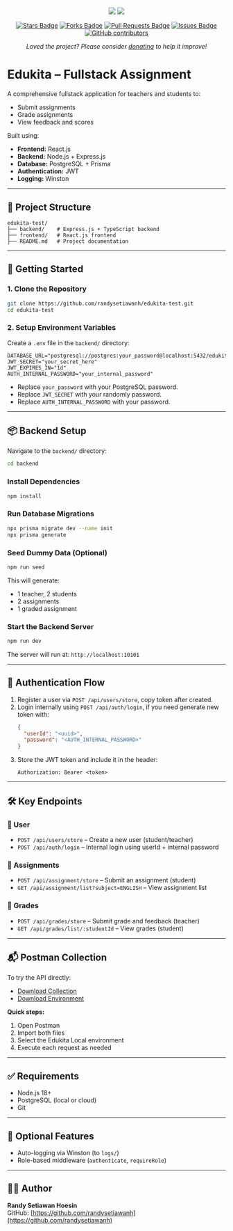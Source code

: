 #
<div align="center">
<a href="https://twitter.com/randysetiawn"><img src="https://img.shields.io/twitter/follow/randysetiawn.svg?style=social"/></a>
<a href="https://github.com/randysetiawanh"><img src="https://img.shields.io/github/followers/randysetiawanh?label=Follow%20randysetiawanh&style=social"/></a>
<br>

<a href="https://github.com/randysetiawanh/edukita-test/stargazers"><img src="https://img.shields.io/github/stars/randysetiawanh/edukita-test" alt="Stars Badge"/></a>
<a href="https://github.com/randysetiawanh/edukita-test/network/members"><img src="https://img.shields.io/github/forks/randysetiawanh/edukita-test" alt="Forks Badge"/></a>
<a href="https://github.com/randysetiawanh/edukita-test/pulls"><img src="https://img.shields.io/github/issues-pr/randysetiawanh/edukita-test" alt="Pull Requests Badge"/></a>
<a href="https://github.com/randysetiawanh/edukita-test/issues"><img src="https://img.shields.io/github/issues/randysetiawanh/edukita-test" alt="Issues Badge"/></a>
<a href="https://github.com/randysetiawanh/edukita-test/graphs/contributors"><img alt="GitHub contributors" src="https://img.shields.io/github/contributors/randysetiawanh/edukita-test?color=2b9348"></a>

<i>Loved the project? Please consider <a href="https://paypal.me/randysetiawanh">donating</a> to help it improve!</i>
#
</div>

# Edukita – Fullstack Assignment

A comprehensive fullstack application for teachers and students to:
- Submit assignments
- Grade assignments
- View feedback and scores

Built using:
- **Frontend:** React.js
- **Backend:** Node.js + Express.js
- **Database:** PostgreSQL + Prisma
- **Authentication:** JWT
- **Logging:** Winston

---

## 📁 Project Structure

```
edukita-test/
├── backend/    # Express.js + TypeScript backend
├── frontend/   # React.js frontend
├── README.md   # Project documentation
```

---

## 🚀 Getting Started

### 1. Clone the Repository

```bash
git clone https://github.com/randysetiawanh/edukita-test.git
cd edukita-test
```

### 2. Setup Environment Variables

Create a `.env` file in the `backend/` directory:

```env
DATABASE_URL="postgresql://postgres:your_password@localhost:5432/edukita_test"
JWT_SECRET="your_secret_here"
JWT_EXPIRES_IN="1d"
AUTH_INTERNAL_PASSWORD="your_internal_password"
```

- Replace `your_password` with your PostgreSQL password.
- Replace `JWT_SECRET` with your randomly password.
- Replace `AUTH_INTERNAL_PASSWORD` with your password.

---

## 📦 Backend Setup

Navigate to the `backend/` directory:

```bash
cd backend
```

### Install Dependencies

```bash
npm install
```

### Run Database Migrations

```bash
npx prisma migrate dev --name init
npx prisma generate
```

### Seed Dummy Data (Optional)

```bash
npm run seed
```

This will generate:
- 1 teacher, 2 students
- 2 assignments
- 1 graded assignment

### Start the Backend Server

```bash
npm run dev
```

The server will run at: `http://localhost:10101`

---

<!--## 🖥️ Frontend Setup-->

<!--Navigate to the `frontend/` directory:-->

<!--```bash-->
<!--cd ../frontend-->
<!--```-->

<!--### Install Dependencies-->

<!--```bash-->
<!--npm install-->
<!--```-->

<!--### Start the Frontend Server-->

<!--```bash-->
<!--npm start-->
<!--```-->

<!--The application will run at: `http://localhost:3000`-->

<!------->

## 🔐 Authentication Flow

1. Register a user via `POST /api/users/store`, copy token after created.
2. Login internally using `POST /api/auth/login`, if you need generate new token with:
   ```json
   {
     "userId": "<uuid>",
     "password": "<AUTH_INTERNAL_PASSWORD>"
   }
   ```
3. Store the JWT token and include it in the header:
   ```
   Authorization: Bearer <token>
   ```

---

## 🛠 Key Endpoints

### 🧑 User
- `POST /api/users/store` – Create a new user (student/teacher)
- `POST /api/auth/login` – Internal login using userId + internal password

### 📝 Assignments
- `POST /api/assignment/store` – Submit an assignment (student)
- `GET /api/assignment/list?subject=ENGLISH` – View assignment list

### 🏁 Grades
- `POST /api/grades/store` – Submit grade and feedback (teacher)
- `GET /api/grades/list/:studentId` – View grades (student)

---

## 📬 Postman Collection

To try the API directly:

- [Download Collection](./postman/Edukita.postman_collection.json)
- [Download Environment](./postman/Edukita%20Local.postman_environment.json)

**Quick steps:**
1. Open Postman
2. Import both files
3. Select the Edukita Local environment
4. Execute each request as needed

---

## ✅ Requirements
- Node.js 18+
- PostgreSQL (local or cloud)
- Git

---

## 🤖 Optional Features
- Auto-logging via Winston (to `logs/`)
- Role-based middleware (`authenticate`, `requireRole`)
<!--- Dummy AI feedback ready for frontend integration-->

---

## 👨‍💻 Author
**Randy Setiawan Hoesin**  
GitHub: [https://github.com/randysetiawanh](https://github.com/randysetiawanh)
